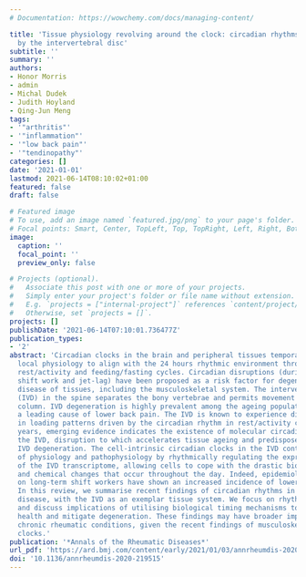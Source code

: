 ```yaml
---
# Documentation: https://wowchemy.com/docs/managing-content/

title: 'Tissue physiology revolving around the clock: circadian rhythms as exemplified
  by the intervertebral disc'
subtitle: ''
summary: ''
authors:
- Honor Morris
- admin
- Michal Dudek
- Judith Hoyland
- Qing-Jun Meng
tags:
- '"arthritis"'
- '"inflammation"'
- '"low back pain"'
- '"tendinopathy"'
categories: []
date: '2021-01-01'
lastmod: 2021-06-14T08:10:02+01:00
featured: false
draft: false

# Featured image
# To use, add an image named `featured.jpg/png` to your page's folder.
# Focal points: Smart, Center, TopLeft, Top, TopRight, Left, Right, BottomLeft, Bottom, BottomRight.
image:
  caption: ''
  focal_point: ''
  preview_only: false

# Projects (optional).
#   Associate this post with one or more of your projects.
#   Simply enter your project's folder or file name without extension.
#   E.g. `projects = ["internal-project"]` references `content/project/deep-learning/index.md`.
#   Otherwise, set `projects = []`.
projects: []
publishDate: '2021-06-14T07:10:01.736477Z'
publication_types:
- '2'
abstract: 'Circadian clocks in the brain and peripheral tissues temporally coordinate
  local physiology to align with the 24 hours rhythmic environment through light/darkness,
  rest/activity and feeding/fasting cycles. Circadian disruptions (during ageing,
  shift work and jet-lag) have been proposed as a risk factor for degeneration and
  disease of tissues, including the musculoskeletal system. The intervertebral disc
  (IVD) in the spine separates the bony vertebrae and permits movement of the spinal
  column. IVD degeneration is highly prevalent among the ageing population and is
  a leading cause of lower back pain. The IVD is known to experience diurnal changes
  in loading patterns driven by the circadian rhythm in rest/activity cycles. In recent
  years, emerging evidence indicates the existence of molecular circadian clocks within
  the IVD, disruption to which accelerates tissue ageing and predispose animals to
  IVD degeneration. The cell-intrinsic circadian clocks in the IVD control key aspects
  of physiology and pathophysiology by rhythmically regulating the expression of ~3.5%
  of the IVD transcriptome, allowing cells to cope with the drastic biomechanical
  and chemical changes that occur throughout the day. Indeed, epidemiological studies
  on long-term shift workers have shown an increased incidence of lower back pain.
  In this review, we summarise recent findings of circadian rhythms in health and
  disease, with the IVD as an exemplar tissue system. We focus on rhythmic IVD functions
  and discuss implications of utilising biological timing mechanisms to improve tissue
  health and mitigate degeneration. These findings may have broader implications in
  chronic rheumatic conditions, given the recent findings of musculoskeletal circadian
  clocks.'
publication: '*Annals of the Rheumatic Diseases*'
url_pdf: 'https://ard.bmj.com/content/early/2021/01/03/annrheumdis-2020-219515'
doi: '10.1136/annrheumdis-2020-219515'
---
```

